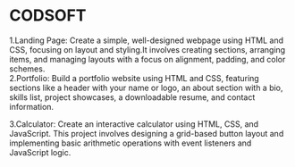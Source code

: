 # CODSOFT
1.Landing Page: Create a simple, well-designed webpage using HTML and CSS, focusing on layout and styling.It involves creating sections, arranging items, and managing layouts with a focus on alignment, padding, and color schemes.  
2.Portfolio: Build a portfolio website using HTML and CSS, featuring sections like a header with your name or logo, an about section with a bio, skills list, project showcases, a downloadable resume, and contact information.

3.Calculator: Create an interactive calculator using HTML, CSS, and JavaScript. This project involves designing a grid-based button layout and implementing basic arithmetic operations with event listeners and JavaScript logic.
